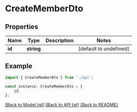 # CreateMemberDto


## Properties

Name | Type | Description | Notes
------------ | ------------- | ------------- | -------------
**id** | **string** |  | [default to undefined]

## Example

```typescript
import { CreateMemberDto } from './api';

const instance: CreateMemberDto = {
    id,
};
```

[[Back to Model list]](../README.md#documentation-for-models) [[Back to API list]](../README.md#documentation-for-api-endpoints) [[Back to README]](../README.md)
